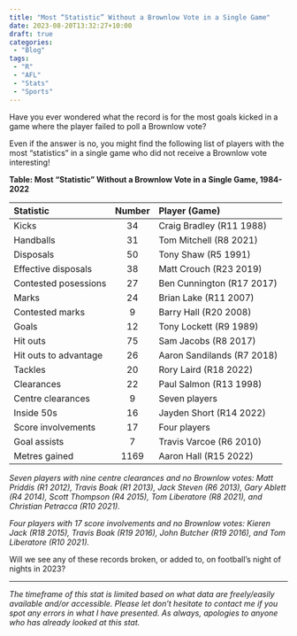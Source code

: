 ```yaml
---
title: "Most “Statistic” Without a Brownlow Vote in a Single Game"
date: 2023-08-20T13:32:27+10:00
draft: true
categories:
 - "Blog"
tags:
 - "R"
 - "AFL" 
 - "Stats"
 - "Sports"
---
```


<!--more-->

Have you ever wondered what the record is for the most goals kicked in a game where the player failed to poll a Brownlow vote? 

Even if the answer is no, you might find the following list of players with the most “statistics” in a single game who did not receive a Brownlow vote interesting!

**Table: Most “Statistic” Without a Brownlow Vote in a Single Game, 1984-2022**

<center>

| Statistic             | Number | Player (Game)              |
| :-------------------- | :----: | :------------------------- |
| Kicks                 | 34     | Craig Bradley (R11 1988)   |
| Handballs             | 31     | Tom Mitchell (R8 2021)     |
| Disposals             | 50     | Tony Shaw (R5 1991)        |
| Effective disposals   | 38     | Matt Crouch (R23 2019)     |
| Contested posessions  | 27     | Ben Cunnington (R17 2017)  |
| Marks                 | 24     | Brian Lake (R11 2007)      |
| Contested marks       | 9      | Barry Hall (R20 2008)      |
| Goals                 | 12     | Tony Lockett (R9 1989)     |
| Hit outs              | 75     | Sam Jacobs (R8 2017)       |
| Hit outs to advantage | 26     | Aaron Sandilands (R7 2018) |
| Tackles               | 20     | Rory Laird (R18 2022)      |
| Clearances            | 22     | Paul Salmon (R13 1998)     |
| Centre clearances     | 9      | Seven players              |
| Inside 50s            | 16     | Jayden Short (R14 2022)    |
| Score involvements    | 17     | Four players               |
| Goal assists          | 7      | Travis Varcoe (R6 2010)    |
| Metres gained         | 1169   | Aaron Hall (R15 2022)      |

</center>

*Seven players with nine centre clearances and no Brownlow votes: Matt Priddis (R1 2012), Travis Boak (R1 2013), Jack Steven (R6 2013), Gary Ablett (R4 2014), Scott Thompson (R4 2015), Tom Liberatore (R8 2021), and Christian Petracca (R10 2021).*

*Four players with 17 score involvements and no Brownlow votes: Kieren Jack (R18 2015), Travis Boak (R19 2016), John Butcher (R19 2016), and Tom Liberatore (R10 2021).*

Will we see any of these records broken, or added to, on football’s night of nights in 2023?

--- 

*The timeframe of this stat is limited based on what data are freely/easily available and/or accessible. Please let don’t hesitate to contact me if you spot any errors in what I have presented. As always, apologies to anyone who has already looked at this stat.*
